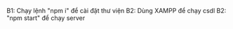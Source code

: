 B1: Chạy lệnh "npm i" để cài đặt thư viện
B2: Dùng XAMPP để chạy csdl
B2: "npm start" để chạy server
